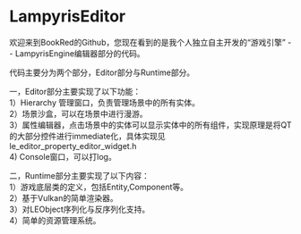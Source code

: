 # LampyrisEditor

欢迎来到BookRed的Github，您现在看到的是我个人独立自主开发的“游戏引擎” -- LampyrisEngine编辑器部分的代码。

代码主要分为两个部分，Editor部分与Runtime部分。

一，Editor部分主要实现了以下功能：  
1）Hierarchy 管理窗口，负责管理场景中的所有实体。  
2）场景沙盒，可以在场景中进行漫游。  
3）属性编辑器，点击场景中的实体可以显示实体中的所有组件，实现原理是将QT的大部分控件进行immediate化，具体实现见le_editor_property_editor_widget.h  
4) Console窗口，可以打log。  

二，Runtime部分主要实现了以下内容：  
1）游戏底层类的定义，包括Entity,Component等。  
2）基于Vulkan的简单渲染器。  
3）对LEObject序列化与反序列化支持。  
4）简单的资源管理系统。  
